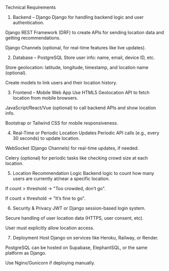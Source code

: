 Technical Requirements

1. Backend – Django
   Django for handling backend logic and user authentication.

Django REST Framework (DRF) to create APIs for sending location data and getting recommendations.

Django Channels (optional, for real-time features like live updates).

2. Database – PostgreSQL
   Store user info: name, email, device ID, etc.

Store geolocation: latitude, longitude, timestamp, and location name (optional).

Create models to link users and their location history.

3. Frontend – Mobile Web App
   Use HTML5 Geolocation API to fetch location from mobile browsers.

JavaScript/React/Vue (optional) to call backend APIs and show location info.

Bootstrap or Tailwind CSS for mobile responsiveness.

4. Real-Time or Periodic Location Updates
   Periodic API calls (e.g., every 30 seconds) to update location.

WebSocket (Django Channels) for real-time updates, if needed.

Celery (optional) for periodic tasks like checking crowd size at each location.

5. Location Recommendation Logic
   Backend logic to count how many users are currently at/near a specific location.

If count > threshold → "Too crowded, don’t go".

If count ≤ threshold → "It’s fine to go".

6. Security & Privacy
   JWT or Django session-based login system.

Secure handling of user location data (HTTPS, user consent, etc).

User must explicitly allow location access.

7. Deployment
   Host Django on services like Heroku, Railway, or Render.

PostgreSQL can be hosted on Supabase, ElephantSQL, or the same platform as Django.

Use Nginx/Gunicorn if deploying manually.
